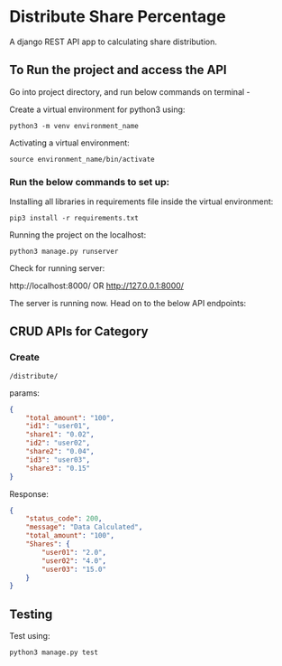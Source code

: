 # Distribute Share Percentage
A django REST API app to calculating share distribution.


## To Run the project and access the API

Go into project directory, and run below commands on terminal - 

Create a virtual environment for python3 using:

```python3 -m venv environment_name```

Activating a virtual environment:

```source environment_name/bin/activate```

### Run the below commands to set up:
Installing all libraries in requirements file inside the virtual environment:

```pip3 install -r requirements.txt```

Running the project on the localhost:

```python3 manage.py runserver```

Check for running server:

http://localhost:8000/
OR
http://127.0.0.1:8000/

The server is running now. Head on to the below API endpoints:

## CRUD APIs for Category

### Create

```/distribute/```

params:
```json
{
    "total_amount": "100",
    "id1": "user01",
    "share1": "0.02",
    "id2": "user02",
    "share2": "0.04",
    "id3": "user03",
    "share3": "0.15"
}
```

Response:
```json
{
    "status_code": 200,
    "message": "Data Calculated",
    "total_amount": "100",
    "Shares": {
        "user01": "2.0",
        "user02": "4.0",
        "user03": "15.0"
    }
}
```
## Testing

Test using:

````python3 manage.py test````
